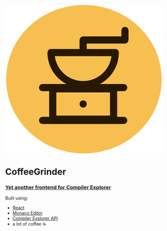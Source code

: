 <p align="center">
  <img src="https://github.com/COOLIRON2311/coffeegrinder/blob/master/static/favicon.png?raw=true" />
</p>

# CoffeeGrinder
### [Yet another frontend for Compiler Explorer](https://cooliron2311.github.io/coffeegrinder/)
Built using:
- [React](https://react.dev)
- [Monaco Editor](https://microsoft.github.io/monaco-editor/)
- [Compiler Explorer API](https://github.com/compiler-explorer/compiler-explorer/blob/main/docs/API.md)
- a lot of coffee ☕
